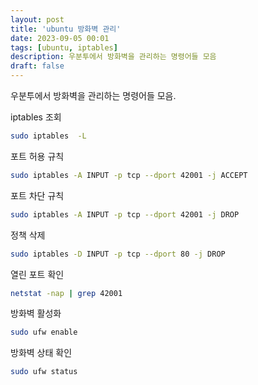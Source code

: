 ```yaml
---
layout: post
title: 'ubuntu 방화벽 관리'
date: 2023-09-05 00:01
tags: [ubuntu, iptables]
description: 우분투에서 방화벽을 관리하는 명령어들 모음
draft: false
---
```


우분투에서 방화벽을 관리하는 명령어들 모음.


iptables 조회
```bash
sudo iptables  -L
```

포트 허용 규칙
```bash
sudo iptables -A INPUT -p tcp --dport 42001 -j ACCEPT
```


포트 차단 규칙
```bash
sudo iptables -A INPUT -p tcp --dport 42001 -j DROP
```


정책 삭제
```bash
sudo iptables -D INPUT -p tcp --dport 80 -j DROP
```


열린 포트 확인
```bash
netstat -nap | grep 42001
```


방화벽 활성화
```bash
sudo ufw enable
```

방화벽 상태 확인
```bash
sudo ufw status
```
